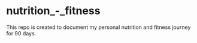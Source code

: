 # nutrition_-_fitness
This repo is created to document my personal nutrition and fitness journey for 90 days.
